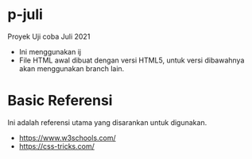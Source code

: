 # p-juli
Proyek Uji coba Juli 2021
- Ini menggunakan ij
- File HTML awal dibuat dengan versi HTML5, untuk versi dibawahnya akan menggunakan branch lain.

# Basic Referensi
Ini adalah referensi utama yang disarankan untuk digunakan.
- https://www.w3schools.com/
- https://css-tricks.com/
